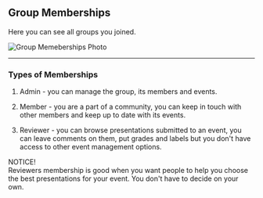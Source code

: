 ## Group Memberships

Here you can see all groups you joined.

![Group Memeberships Photo](/images/group-memberships-new.svg)

---

### Types of Memberships

1. Admin - you can manage the group, its members and events.

2. Member - you are a part of a community, you can keep in touch with other members and keep up to date with its events.

3. Reviewer - you can browse presentations submitted to an event, you can leave comments on them, put grades and labels but you don't have access to other event management options.

<article class="message is-warning">
  <div class="message-header">
    NOTICE!
  </div>
  <div class="message-body">
    Reviewers membership is good when you want people to help you choose the best presentations for your event. You don't have to decide on your own.
  </div>
</article>
